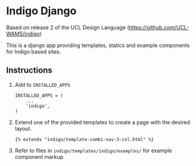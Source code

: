# Indigo Django

Based on release 2 of the UCL Design Language (https://github.com/UCL-WAMS/indigo)

This is a django app providing templates, statics and example components for Indigo based sites.

## Instructions

1. Add to `INSTALLED_APPS`

       INSTALLED_APPS = (
           ...
           'indigo',
       )

1. Extend one of the provided templates to create a page with the desired layout.

       {% extends "indigo/template-combi-nav-3-col.html" %}

1. Refer to files in `indigo/templates/indigo/examples/` for example component markup.
